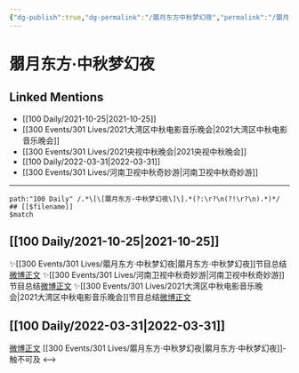 ```yaml
---
{"dg-publish":true,"dg-permalink":"/朤月东方中秋梦幻夜","permalink":"/朤月东方中秋梦幻夜/","title":"朤月东方·中秋梦幻夜","tags":[null]}
---
```


# 朤月东方·中秋梦幻夜

## Linked Mentions
- [[100 Daily/2021-10-25\|2021-10-25]]
- [[300 Events/301 Lives/2021大湾区中秋电影音乐晚会\|2021大湾区中秋电影音乐晚会]]
- [[300 Events/301 Lives/2021央视中秋晚会\|2021央视中秋晚会]]
- [[100 Daily/2022-03-31\|2022-03-31]]
- [[300 Events/301 Lives/河南卫视中秋奇妙游\|河南卫视中秋奇妙游]]


---

```expander
path:"100 Daily" /.*\[\[朤月东方·中秋梦幻夜\]\].*(?:\r?\n(?!\r?\n).*)*/
## [[$filename]]
$match
```
## [[100 Daily/2021-10-25\|2021-10-25]]
✨[[300 Events/301 Lives/朤月东方·中秋梦幻夜\|朤月东方·中秋梦幻夜]]节目总结[微博正文](https://m.weibo.cn/6466290670/4696176659794403)
✨[[300 Events/301 Lives/河南卫视中秋奇妙游\|河南卫视中秋奇妙游]]节目总结[微博正文](https://m.weibo.cn/6466290670/4696176672899979)
✨[[300 Events/301 Lives/2021大湾区中秋电影音乐晚会\|2021大湾区中秋电影音乐晚会]]节目总结[微博正文](https://m.weibo.cn/6466290670/4696176702786056)

## [[100 Daily/2022-03-31\|2022-03-31]]
[微博正文](https://m.weibo.cn/1824010843/4753136529181345) [[300 Events/301 Lives/朤月东方·中秋梦幻夜\|朤月东方·中秋梦幻夜]]-触不可及
<-->
